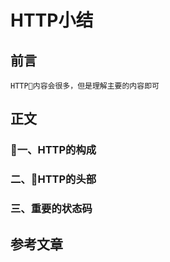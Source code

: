 # HTTP小结

## 前言
    HTTP内容会很多，但是理解主要的内容即可

## 正文
### 一、HTTP的构成
### 二、HTTP的头部
### 三、重要的状态码
## 参考文章
